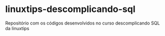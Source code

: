 # linuxtips-descomplicando-sql
Repositório com os códigos desenvolvidos no curso descomplicando SQL da linuxtips

